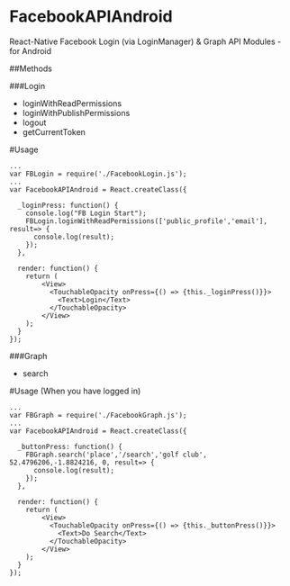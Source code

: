 # FacebookAPIAndroid
React-Native Facebook Login (via LoginManager) &amp; Graph API Modules - for Android


##Methods

###Login

* loginWithReadPermissions
* loginWithPublishPermissions
* logout
* getCurrentToken

#Usage

```
...
var FBLogin = require('./FacebookLogin.js');
...
var FacebookAPIAndroid = React.createClass({

  _loginPress: function() {
    console.log("FB Login Start");
    FBLogin.loginWithReadPermissions(['public_profile','email'], result=> {
      console.log(result);
    });
  },

  render: function() {
    return (
        <View>
          <TouchableOpacity onPress={() => {this._loginPress()}}>
            <Text>Login</Text>
          </TouchableOpacity>
        </View>
    );
  }
});
```

###Graph

* search

#Usage
(When you have logged in)
```
...
var FBGraph = require('./FacebookGraph.js');
...
var FacebookAPIAndroid = React.createClass({

  _buttonPress: function() {
    FBGraph.search('place','/search','golf club', 52.4796206,-1.8824216, 0, result=> {
      console.log(result);
    });
  },

  render: function() {
    return (
        <View>
          <TouchableOpacity onPress={() => {this._buttonPress()}}>
            <Text>Do Search</Text>
          </TouchableOpacity>
        </View>
    );
  }
});
```
